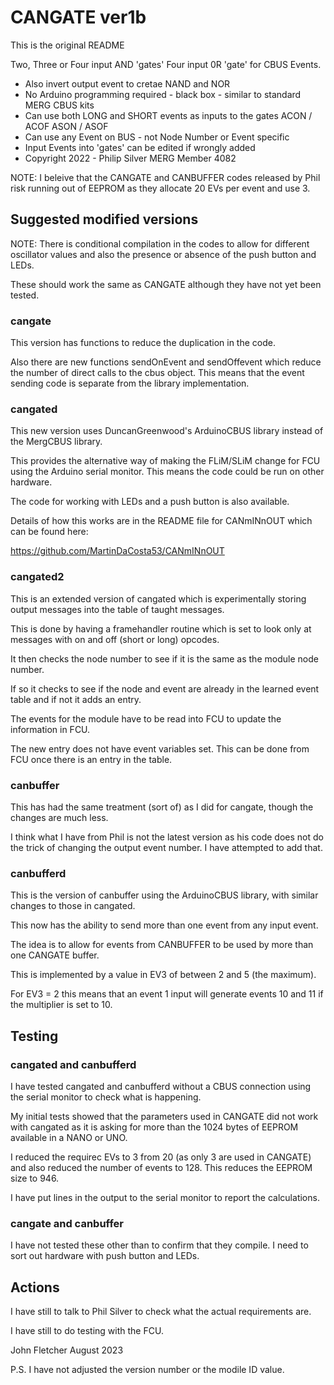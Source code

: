 # CANGATE ver1b

 This is the original README
 
 Two, Three or Four input AND 'gates'   Four input 0R 'gate' for CBUS Events.
  *  Also invert output event to cretae NAND and NOR
  *  No Arduino programming required - black box - similar to standard MERG CBUS kits
  *  Can use both LONG  and SHORT events as inputs to the gates  ACON / ACOF    ASON / ASOF
  *  Can use any Event on BUS - not Node Number or Event specific
  *  Input Events into 'gates' can be edited if wrongly added
  *  Copyright 2022 - Philip Silver MERG Member 4082

NOTE: I beleive that the CANGATE and CANBUFFER codes released by Phil risk running out of EEPROM as they allocate 20 EVs per event and use 3.

## Suggested modified versions

NOTE: There is conditional compilation in the codes to allow for different oscillator values and also the presence or absence of the push button and LEDs.

These should work the same as CANGATE although they have not yet been tested.

### cangate

 This version has functions to reduce the duplication in the code.
 
 Also there are new functions sendOnEvent and sendOffevent which reduce the number of direct calls to the cbus object.
 This means that the event sending code is separate from the library implementation.
 
### cangated

This new version uses DuncanGreenwood's ArduinoCBUS library instead of the MergCBUS library.

This provides the alternative way of making the FLiM/SLiM change for FCU using the Arduino serial monitor. This means the code could be run on other hardware.

The code for working with LEDs and a push button is also available. 

Details of how this works are in the README file for CANmINnOUT which can be found here: 

https://github.com/MartinDaCosta53/CANmINnOUT

### cangated2

This is an extended version of cangated which is experimentally storing output messages into the table of taught messages. 

This is done by having a framehandler routine which is set to look only at messages with on and off (short or long) opcodes. 

It then checks the node number to see if it is the same as the module node number. 

If so it checks to see if the node and event are already in the learned event table and if not it adds an entry.

The events for the module have to be read into FCU to update the information in FCU.

The new entry does not have event variables set. This can be done from FCU once there is an entry in the table.

### canbuffer

This has had the same treatment (sort of) as I did for cangate, though the changes are much less.

I think what I have from Phil is not the latest version as his code does not do the trick of changing the output event number. I have attempted to add that.

### canbufferd

This is the version of canbuffer using the ArduinoCBUS library, with similar changes to those in cangated.

This now has the ability to send more than one event from any input event.

The idea is to allow for events from CANBUFFER to be used by more than one CANGATE buffer.

This is implemented by a value in EV3 of between 2 and 5 (the maximum).

For EV3 = 2 this means that an event 1 input will generate events 10 and 11 if the multiplier is set to 10.

## Testing

### cangated and canbufferd

I have tested cangated and canbufferd without a CBUS connection using the serial monitor to check what is happening.

My initial tests showed that the parameters used in CANGATE did not work with cangated as it is asking for more than the 1024 bytes of EEPROM available in a NANO or UNO.

I reduced the requirec EVs to 3 from 20 (as only 3 are used in CANGATE) and also reduced the number of events to 128. This reduces the EEPROM size to 946.

I have put lines in the output to the serial monitor to report the calculations.

### cangate and canbuffer

I have not tested these other than to confirm that they compile. I need to sort out hardware with push button and LEDs.

## Actions 

I have still to talk to Phil Silver to check what the actual requirements are.

I have still to do testing with the FCU.


John Fletcher <M6777> August 2023

P.S. I have not adjusted the version number or the modile ID value.


